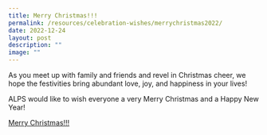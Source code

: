 ```yaml
---
title: Merry Christmas!!!
permalink: /resources/celebration-wishes/merrychristmas2022/
date: 2022-12-24
layout: post
description: ""
image: ""
---
```

As you meet up with family and friends and revel in Christmas cheer, we hope the festivities bring abundant love, joy, and happiness in your lives!

ALPS would like to wish everyone a very Merry Christmas and a Happy New Year!

[Merry Christmas!!!](https://www.facebook.com/alpshealthcaresupplychain/videos/729420991559637/)
